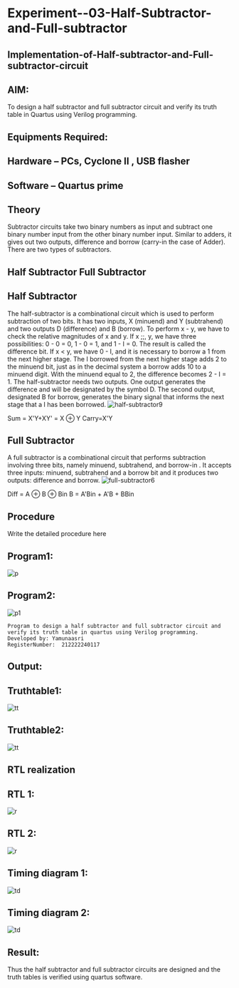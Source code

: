 # Experiment--03-Half-Subtractor-and-Full-subtractor
## Implementation-of-Half-subtractor-and-Full-subtractor-circuit
## AIM:
To design a half subtractor and full subtractor circuit and verify its truth table in Quartus using Verilog programming.

## Equipments Required:
## Hardware – PCs, Cyclone II , USB flasher
## Software – Quartus prime
## Theory
Subtractor circuits take two binary numbers as input and subtract one binary number input from the other binary number input. Similar to adders, it gives out two outputs, difference and borrow (carry-in the case of Adder). There are two types of subtractors.

## Half Subtractor Full Subtractor
## Half Subtractor
The half-subtractor is a combinational circuit which is used to perform subtraction of two bits. It has two inputs, X (minuend) and Y (subtrahend) and two outputs D (difference) and B (borrow). To perform x - y, we have to check the relative magnitudes of x and y. If x ;;, y, we have three possibilities: 0 - 0 = 0, 1 - 0 = 1, and 1 - I = 0. The result is called the difference bit. If x < y, we have 0 - I, and it is necessary to borrow a 1 from the next higher stage. The I borrowed from the next higher stage adds 2 to the minuend bit, just as in the decimal system a borrow adds 10 to a minuend digit. With the minuend equal to 2, the difference becomes 2 - I = 1. The half-subtractor needs two outputs. One output generates the difference and will be designated by the symbol D. The second output, designated B for borrow, generates the binary signal that informs the next stage that a I has been borrowed.
![half-subtractor9](https://user-images.githubusercontent.com/36288975/166112538-58c3bc7c-ee5d-4e6a-ac8d-8e8328efe27a.png)


Sum = X'Y+XY' = X ⊕ Y
Carry=X'Y

## Full Subtractor
A full subtractor is a combinational circuit that performs subtraction involving three bits, namely minuend, subtrahend, and borrow-in . It accepts three inputs: minuend, subtrahend and a borrow bit and it produces two outputs: difference and borrow. 
![full-subtractor6](https://user-images.githubusercontent.com/36288975/166112541-24c68359-3de8-4674-ae22-8272ffc385ed.png)


Diff = A ⊕ B ⊕ Bin B = A'Bin + A'B + BBin

## Procedure



Write the detailed procedure here 


## Program1:
![p](https://github.com/Yamunaasri/Experiment--03-Half-Subtractor-and-Full-subtractor/blob/main/pr.png)
## Program2:
![p1](https://github.com/Yamunaasri/Experiment--03-Half-Subtractor-and-Full-subtractor/blob/main/pr1.png)
```
Program to design a half subtractor and full subtractor circuit and verify its truth table in quartus using Verilog programming.
Developed by: Yamunaasri
RegisterNumber:  212222240117
```

## Output:

## Truthtable1:
![tt](https://github.com/Yamunaasri/Experiment--03-Half-Subtractor-and-Full-subtractor/blob/main/tt.png)
## Truthtable2:
![tt](https://github.com/Yamunaasri/Experiment--03-Half-Subtractor-and-Full-subtractor/blob/main/tt1.png)
##  RTL realization
## RTL 1:
![r](https://github.com/Yamunaasri/Experiment--03-Half-Subtractor-and-Full-subtractor/blob/main/rtl.png)
## RTL 2:
![r](https://github.com/Yamunaasri/Experiment--03-Half-Subtractor-and-Full-subtractor/blob/main/rtl1.png)
## Timing diagram 1:
![td](https://github.com/Yamunaasri/Experiment--03-Half-Subtractor-and-Full-subtractor/blob/main/td.png)
## Timing diagram 2:
![td](https://github.com/Yamunaasri/Experiment--03-Half-Subtractor-and-Full-subtractor/blob/main/td1.png)
## Result:
Thus the half subtractor and full subtractor circuits are designed and the truth tables is verified using quartus software.
